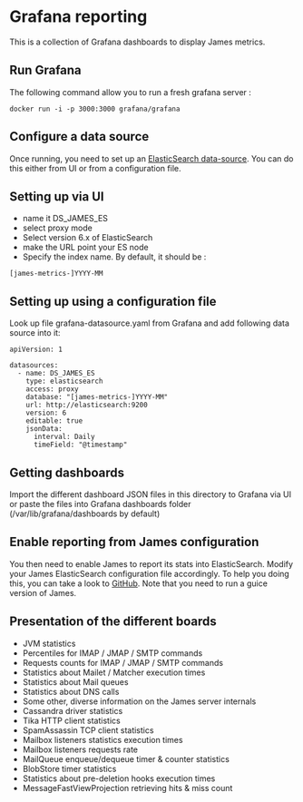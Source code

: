 # Grafana reporting

This is a collection of Grafana dashboards to display James metrics.

## Run Grafana 

The following command allow you to run a fresh grafana server :

```
docker run -i -p 3000:3000 grafana/grafana
```

## Configure a data source
Once running, you need to set up an [ElasticSearch data-source](https://grafana.com/docs/grafana/latest/datasources/elasticsearch/).
You can do this either from UI or from a configuration file.

## Setting up via UI
 - name it DS_JAMES_ES
 - select proxy mode
 - Select version 6.x of ElasticSearch
 - make the URL point your ES node
 - Specify the index name. By default, it should be :

```
[james-metrics-]YYYY-MM
```

## Setting up using a configuration file

Look up file grafana-datasource.yaml from Grafana and add following data source into it:

```
apiVersion: 1

datasources:
  - name: DS_JAMES_ES
    type: elasticsearch
    access: proxy
    database: "[james-metrics-]YYYY-MM"
    url: http://elasticsearch:9200
    version: 6
    editable: true
    jsonData:
      interval: Daily
      timeField: "@timestamp"
```

## Getting dashboards

Import the different dashboard JSON files in this directory to Grafana via UI
or paste the files into Grafana dashboards folder (/var/lib/grafana/dashboards by default) 

## Enable reporting from James configuration

You then need to enable James to report its stats into ElasticSearch.
Modify your James ElasticSearch configuration file accordingly.
To help you doing this, you can take a look to [GitHub](https://github.com/apache/james-project/blob/master/dockerfiles/run/guice/cassandra/destination/conf/elasticsearch.properties).
Note that you need to run a guice version of James.

## Presentation of the different boards

 - JVM statistics
 - Percentiles for IMAP / JMAP / SMTP commands
 - Requests counts for IMAP / JMAP / SMTP commands
 - Statistics about Mailet / Matcher execution times
 - Statistics about Mail queues
 - Statistics about DNS calls
 - Some other, diverse information on the James server internals
 - Cassandra driver statistics
 - Tika HTTP client statistics
 - SpamAssassin TCP client statistics
 - Mailbox listeners statistics execution times
 - Mailbox listeners requests rate
 - MailQueue enqueue/dequeue timer & counter statistics
 - BlobStore timer statistics
 - Statistics about pre-deletion hooks execution times
 - MessageFastViewProjection retrieving hits & miss count 
